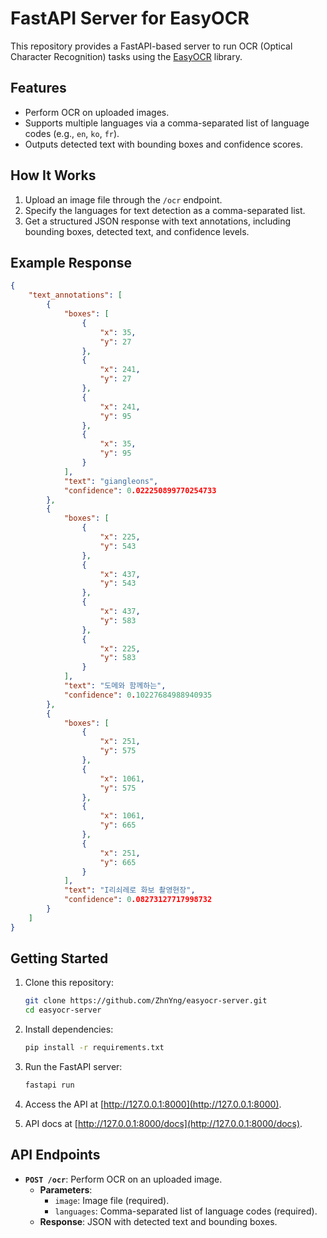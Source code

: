 # FastAPI Server for EasyOCR

This repository provides a FastAPI-based server to run OCR (Optical Character Recognition) tasks using the [EasyOCR](https://github.com/JaidedAI/EasyOCR) library.

## Features

- Perform OCR on uploaded images.
- Supports multiple languages via a comma-separated list of language codes (e.g., `en`, `ko`, `fr`).
- Outputs detected text with bounding boxes and confidence scores.

## How It Works

1. Upload an image file through the `/ocr` endpoint.
2. Specify the languages for text detection as a comma-separated list.
3. Get a structured JSON response with text annotations, including bounding boxes, detected text, and confidence levels.

## Example Response

```json
{
    "text_annotations": [
        {
            "boxes": [
                {
                    "x": 35,
                    "y": 27
                },
                {
                    "x": 241,
                    "y": 27
                },
                {
                    "x": 241,
                    "y": 95
                },
                {
                    "x": 35,
                    "y": 95
                }
            ],
            "text": "giangleons",
            "confidence": 0.022250899770254733
        },
        {
            "boxes": [
                {
                    "x": 225,
                    "y": 543
                },
                {
                    "x": 437,
                    "y": 543
                },
                {
                    "x": 437,
                    "y": 583
                },
                {
                    "x": 225,
                    "y": 583
                }
            ],
            "text": "도메와 함께하는",
            "confidence": 0.10227684988940935
        },
        {
            "boxes": [
                {
                    "x": 251,
                    "y": 575
                },
                {
                    "x": 1061,
                    "y": 575
                },
                {
                    "x": 1061,
                    "y": 665
                },
                {
                    "x": 251,
                    "y": 665
                }
            ],
            "text": "I리쇠레로 화보 촬영현장",
            "confidence": 0.08273127717998732
        }
    ]
}
```

## Getting Started

1. Clone this repository:
   ```bash
   git clone https://github.com/ZhnYng/easyocr-server.git
   cd easyocr-server
   ```

2. Install dependencies:
   ```bash
   pip install -r requirements.txt
   ```

3. Run the FastAPI server:
   ```bash
   fastapi run
   ```

4. Access the API at [http://127.0.0.1:8000](http://127.0.0.1:8000).
5. API docs at [http://127.0.0.1:8000/docs](http://127.0.0.1:8000/docs).

## API Endpoints

- **`POST /ocr`**: Perform OCR on an uploaded image.
  - **Parameters**:
    - `image`: Image file (required).
    - `languages`: Comma-separated list of language codes (required).
  - **Response**: JSON with detected text and bounding boxes.
